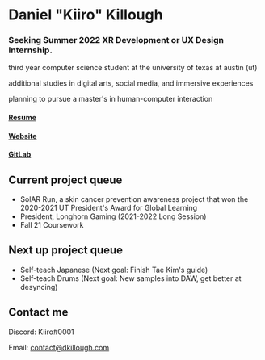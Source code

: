 # Daniel "Kiiro" Killough

### Seeking Summer 2022 XR Development or UX Design Internship.

third year computer science student at the university of texas at austin (ut)

additional studies in digital arts, social media, and immersive experiences

planning to pursue a master's in human-computer interaction

#### [Resume](https://docs.google.com/document/d/1FXz1NcMgJVjqL3nQ0yIsqa_5oouOKkEJ6UOfTG9ajCk/edit?usp=sharing)
#### [Website](https://dkillough.com/)
#### [GitLab](https://gitlab.com/dkillough)

## Current project queue

- SolAR Run, a skin cancer prevention awareness project that won the 2020-2021 UT President's Award for Global Learning 
- President, Longhorn Gaming (2021-2022 Long Session)
- Fall 21 Coursework


## Next up project queue 

- Self-teach Japanese (Next goal: Finish Tae Kim's guide)
- Self-teach Drums (Next goal: New samples into DAW, get better at desyncing)


## Contact me

Discord: Kiiro#0001

Email: contact@dkillough.com
